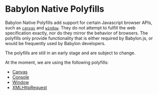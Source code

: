 # Babylon Native Polyfills
Babylon Native Polyfills add support for certain Javascript browser APIs, such as [`canvas`](https://developer.mozilla.org/en-US/docs/Web/API/Canvas_API) and [`window`](https://developer.mozilla.org/en-US/docs/Web/API/console). They do not attempt to fulfill the web specification exactly, nor do they mirror the behavior of browsers. The polyfills only provide functionality that is either required by Babylon.js, or would be frequently used by Babylon developers.

The polyfills are still in an early stage and are subject to change.

At the moment, we are using the following polyfills:
* [Canvas](../Polyfills/Canvas/readme.md)
* [Console](../Polyfills/Console/readme.md)
* [Window](../Polyfills/Window/readme.md)
* [XMLHttpRequest](../Polyfills/XMLHttpRequest/readme.md)
